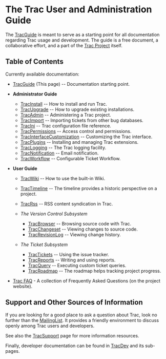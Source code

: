 # The Trac User and Administration Guide


The [TracGuide](trac-guide) is meant to serve as a starting point for all documentation regarding Trac usage and development. The guide is a free document, a collaborative effort, and a part of the [ Trac Project](http://trac.edgewall.org) itself.

## Table of Contents


Currently available documentation:

- [TracGuide](trac-guide) (This page)  -- Documentation starting point.
- **Administrator Guide**

  - [TracInstall](trac-install) -- How to install and run Trac.
  - [TracUpgrade](trac-upgrade) -- How to upgrade existing installations.
  - [TracAdmin](trac-admin) -- Administering a Trac project.
  - [TracImport](trac-import) -- Importing tickets from other bug databases.
  - [TracIni](trac-ini) -- Trac configuration file reference. 
  - [TracPermissions](trac-permissions) -- Access control and permissions.
  - [TracInterfaceCustomization](trac-interface-customization) -- Customizing the Trac interface.
  - [TracPlugins](trac-plugins) -- Installing and managing Trac extensions.
  - [TracLogging](trac-logging) -- The Trac logging facility.
  - [TracNotification](trac-notification) -- Email notification.
  - [TracWorkflow](trac-workflow) -- Configurable Ticket Workflow.
- **User Guide**

  - [TracWiki](trac-wiki) -- How to use the built-in Wiki.
  - [TracTimeline](trac-timeline) -- The timeline provides a historic perspective on a project.
  - [TracRss](trac-rss) -- RSS content syndication in Trac.
  - *The Version Control Subsystem*

    - [TracBrowser](trac-browser) -- Browsing source code with Trac.
    - [TracChangeset](trac-changeset) -- Viewing changes to source code.
    - [TracRevisionLog](trac-revision-log) -- Viewing change history.
  - *The Ticket Subsystem*

    - [TracTickets](trac-tickets) -- Using the issue tracker.
    - [TracReports](trac-reports) -- Writing and using reports.
    - [TracQuery](trac-query) -- Executing custom ticket queries.
    - [TracRoadmap](trac-roadmap) -- The roadmap helps tracking project progress.
- [ Trac FAQ](http://trac.edgewall.org/intertrac/TracFaq) - A collection of Frequently Asked Questions (on the project website).

## Support and Other Sources of Information


If you are looking for a good place to ask a question about Trac, look no further than the [ MailingList](http://trac.edgewall.org/wiki/MailingList). It provides a friendly environment to discuss openly among Trac users and developers.


See also the [TracSupport](trac-support) page for more information resources.


Finally, developer documentation can be found in [ TracDev](http://trac.edgewall.org/intertrac/TracDev) and its sub-pages.
